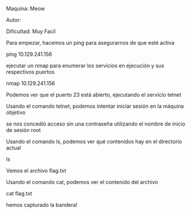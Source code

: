 Maquina: Meow 

Autor: 

Dificultad: Muy Facil

Para empezar, hacemos un ping para asegurarnos de que esté activa

ping 10.129.241.156

ejecutar un nmap para enumerar los servicios en ejecución y sus respectivos puertos

nmap 10.129.241.156

Podemos ver que el puerto 23 está abierto, ejecutando el servicio telnet

Usando el comando telnet, podemos intentar iniciar sesión en la máquina objetivo

se nos concedió acceso sin una contraseña utilizando el nombre de inicio de sesión root

Usando el comando ls, podemos ver qué contenidos hay en el directorio actual

ls

Vemos el archivo flag.txt

Usando el comando cat, podemos ver el contenido del archivo

cat flag.txt

hemos capturado la bandera!
